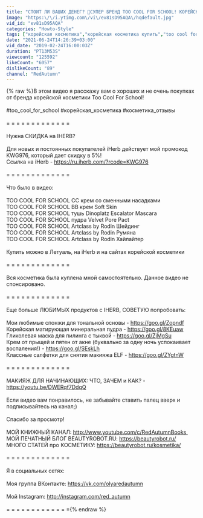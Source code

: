 ```yaml
---
title: "СТОИТ ЛИ ВАШИХ ДЕНЕГ? 🤔СУПЕР БРЕНД TOO COOL FOR SCHOOL! КОРЕЙСКАЯ КОСМЕТИКА"
image: "https:\/\/i.ytimg.com\/vi\/ev81sD95AQA\/hqdefault.jpg"
vid_id: "ev81sD95AQA"
categories: "Howto-Style"
tags: ["корейская косметика","корейская косметика купить","too cool for school отзывы"]
date: "2021-06-24T14:26:39+03:00"
vid_date: "2019-02-24T16:00:03Z"
duration: "PT13M53S"
viewcount: "125592"
likeCount: "6057"
dislikeCount: "89"
channel: "RedAutumn"
---
```

{% raw %}В этом видео я расскажу вам о хороших и не очень покупках от бренда корейской косметики Too Cool For School!<br /><br />#too_cool_for_school #корейская_косметика #косметика_отзывы <br /><br />= = = = = = = = = = = = =<br /><br />Нужна СКИДКА на IHERB? <br /><br />Для новых и постоянных покупателей iHerb действует мой промокод KWG976, который дает скидку в 5%!<br />Ссылка на iHerb - <a rel="nofollow" target="blank" href="https://ru.iherb.com/?rcode=KWG976">https://ru.iherb.com/?rcode=KWG976</a><br /><br />= = = = = = = = = = = = =<br /><br />Что было в видео: <br /><br />TOO COOL FOR SCHOOL CC крем со сменными насадками <br />TOO COOL FOR SCHOOL BB крем Soft Skin<br />TOO COOL FOR SCHOOL тушь Dinoplatz Escalator Mascara<br />TOO COOL FOR SCHOOL пудра Velvet Pore Pact<br />TOO COOL FOR SCHOOL Artclass by Rodin Шейдинг<br />TOO COOL FOR SCHOOL Artclass by Rodin Румяна<br />TOO COOL FOR SCHOOL Artclass by Rodin Хайлайтер<br /><br />Купить можно в Летуаль, на iHerb и на сайтах корейской косметики<br /><br />= = = = = = = = = = = = =<br /><br />Вся косметика была куплена мной самостоятельно. Данное видео не спонсировано.<br /><br />= = = = = = = = = = = = =<br /><br />Еще больше ЛЮБИМЫX продуктов с IHERB, СОВЕТУЮ попробовать:<br /><br />Мои любимые спонжи для тональной основы - <a rel="nofollow" target="blank" href="https://goo.gl/Zopndf">https://goo.gl/Zopndf</a><br />Корейская матирующая минеральная пудра - <a rel="nofollow" target="blank" href="https://goo.gl/8KEuaw">https://goo.gl/8KEuaw</a><br />Гликолевая маска для пилинга с тыквой - <a rel="nofollow" target="blank" href="https://goo.gl/ZjMgSu">https://goo.gl/ZjMgSu</a><br />Крем от прыщей и пятен от акне (буквально за одну ночь успокаивает воспаления!) - <a rel="nofollow" target="blank" href="https://goo.gl/SEskLh">https://goo.gl/SEskLh</a><br />Классные салфетки для снятия макияжа ELF - <a rel="nofollow" target="blank" href="https://goo.gl/ZYgtnW">https://goo.gl/ZYgtnW</a><br /><br />= = = = = = = = = = = = =<br /><br />МАКИЯЖ ДЛЯ НАЧИНАЮЩИХ: ЧТО, ЗАЧЕМ и КАК? - <a rel="nofollow" target="blank" href="https://youtu.be/DWERqf7DdqQ">https://youtu.be/DWERqf7DdqQ</a><br /><br />Если видео вам понравилось, не забывайте ставить палец вверх и подписывайтесь на канал;)<br /><br />Спасибо за просмотр!<br /><br />МОЙ КНИЖНЫЙ КАНАЛ: <a rel="nofollow" target="blank" href="http://www.youtube.com/c/RedAutumnBooks ">http://www.youtube.com/c/RedAutumnBooks </a><br />МОЙ ПЕЧАТНЫЙ БЛОГ BEAUTYROBOT.RU: <a rel="nofollow" target="blank" href="https://beautyrobot.ru/">https://beautyrobot.ru/</a><br />МНОГО СТАТЕЙ про КОСМЕТИКУ: <a rel="nofollow" target="blank" href="https://beautyrobot.ru/kosmetika/">https://beautyrobot.ru/kosmetika/</a><br /><br />= = = = = = = = = = = = =<br /><br />Я в социальных сетях:<br /><br />Моя группа ВКонтакте: <a rel="nofollow" target="blank" href="https://vk.com/olyaredautumn">https://vk.com/olyaredautumn</a><br /><br />Мой Instagram: <a rel="nofollow" target="blank" href="http://instagram.com/red_autumn">http://instagram.com/red_autumn</a><br /><br />= = = = = = = = = = = = ={% endraw %}
